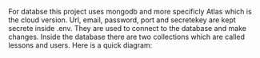 For databse this project uses mongodb and more specificly Atlas which is the cloud version.
Url, email, password, port and secretekey are kept secrete inside .env. They are used to connect to the database
and make changes.
Inside the database there are two collections which are called lessons and users. Here is a quick diagram: